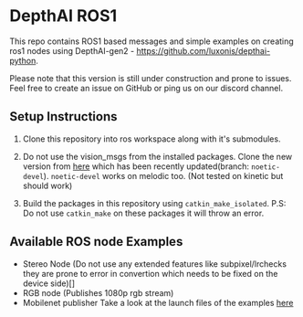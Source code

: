 # DepthAI ROS1 

This repo contains ROS1 based messages and simple examples on creating ros1 nodes using DepthAI-gen2 - https://github.com/luxonis/depthai-python. 

Please note that this version is still under construction and prone to issues. Feel free to create an issue on GitHub or ping us on our discord channel.
## Setup Instructions
1. Clone this repository into ros workspace along with it's submodules.

2. Do not use the vision_msgs from the installed packages. Clone the new version from [here](https://github.com/ros-perception/vision_msgs) which has been recently updated(branch: `noetic-devel`). `noetic-devel` works on melodic too. (Not tested on kinetic but should work)

3. Build the packages in this repository using `catkin_make_isolated`. P.S: Do not use `catkin_make` on these packages it will throw an error. 


## Available ROS node Examples
- Stereo Node (Do not use any extended features like subpixel/lrchecks they are prone to error in convertion which needs to be fixed on the device side)[]
- RGB node (Publishes 1080p rgb stream)
- Mobilenet publisher
Take a look at the launch files of the examples [here](./depthai_examples/launch)
